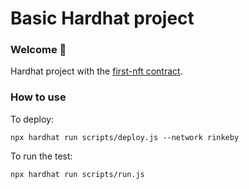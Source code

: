 # Basic Hardhat project

### **Welcome 👋**

Hardhat project with the [first-nft contract](https://github.com/ObstinateM/nft-first-front).

### How to use

To deploy:

`npx hardhat run scripts/deploy.js --network rinkeby`

To run the test:

`npx hardhat run scripts/run.js`
